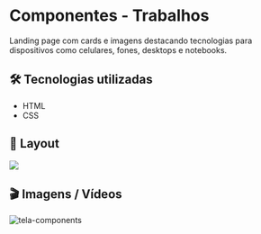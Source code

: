 # Componentes - Trabalhos

Landing page com cards e imagens destacando tecnologias para dispositivos como celulares, fones, desktops e notebooks.

## 🛠️ Tecnologias utilizadas
- HTML
- CSS

## 🚧 Layout

<a href="https://www.figma.com/file/sKWePDyLi3TtGphphy6tYk/Explorer-Stage-03-Projeto-03/duplicate" target="_blank">
<img src="https://user-images.githubusercontent.com/71772559/178192253-4fe4757c-de57-4878-a38c-a483c25670b1.png" />
</a>

## 🎬 Imagens / Vídeos

![tela-components](https://github.com/Mctks2/Explorer-05/assets/62295808/4a270f82-8c4c-4bd3-b74d-ef6123caf462)

